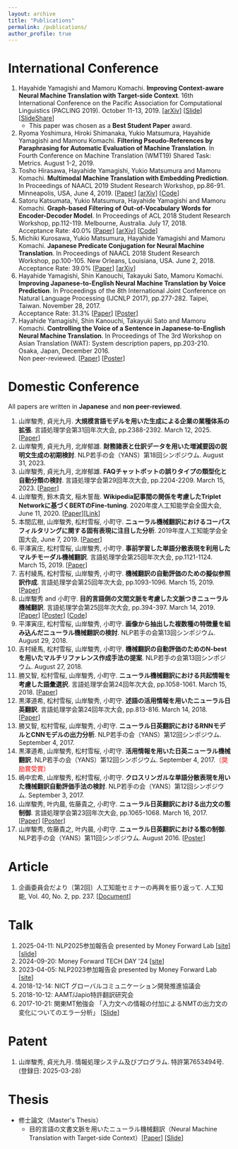 ```yaml
---
layout: archive
title: "Publications"
permalink: /publications/
author_profile: true
---
```


International Conference
======
1. Hayahide Yamagishi and Mamoru Komachi. **Improving Context-aware Neural Machine Translation with Target-side Context**. 16th International Conference on the Pacific Association for Computational Linguistics (PACLING 2019). October 11-13, 2019. [[arXiv](https://arxiv.org/abs/1909.00531)] [[Slide](https://hargon24.github.io/document/pacling2019_slide.pdf)] [[SlideShare](https://www.slideshare.net/HayahideYamagishi/pacling2019-improving-contextaware-neural-machine-translation-with-targetside-context-181157007)]
   - This paper was chosen as a **Best Student Paper** award.
2. Ryoma Yoshimura, Hiroki Shimanaka, Yukio Matsumura, Hayahide Yamagishi and Mamoru Komachi. **Filtering Pseudo-References by Paraphrasing for Automatic Evaluation of Machine Translation**. In Fourth Conference on Machine Translation (WMT19) Shared Task: Metrics. August 1-2, 2019.
3. Tosho Hirasawa, Hayahide Yamagishi, Yukio Matsumura and Mamoru Komachi. **Multimodal Machine Translation with Embedding Prediction**. In Proceedings of NAACL 2019 Student Research Workshop, pp.86-91. Minneapolis, USA, June 4, 2019. [[Paper](https://aclweb.org/anthology/papers/N/N19/N19-3012/)] [[arXiv](https://arxiv.org/abs/1904.00639)] [[Code](https://github.com/toshohirasawa/nmtpytorch-emb-pred)]  
4. Satoru Katsumata, Yukio Matsumura, Hayahide Yamagishi and Mamoru Komachi. **Graph-based Filtering of Out-of-Vocabulary Words for Encoder-Decoder Model**. In Proceedings of ACL 2018 Student Research Workshop, pp.112-119. Melbourne, Australia. July 17, 2018.  
   Acceptance Rate: 40.0% [[Paper](https://aclanthology.coli.uni-saarland.de/papers/N18-4014/n18-4014)] [[arXiv](https://arxiv.org/abs/1805.11189)] [[Code](https://github.com/Katsumata420/HITS_Ranking)] 
5. Michiki Kurosawa, Yukio Matsumura, Hayahide Yamagishi and Mamoru Komachi. **Japanese Predicate Conjugation for Neural Machine Translation**. In Proceedings of NAACL 2018 Student Research Workshop, pp.100-105. New Orleans, Louisiana, USA. June 2, 2018.  
   Acceptance Rate: 39.0% [[Paper](https://aclanthology.coli.uni-saarland.de/papers/N18-4014/n18-4014)] [[arXiv](https://arxiv.org/abs/1805.10047)]
6. Hayahide Yamagishi, Shin Kanouchi, Takayuki Sato, Mamoru Komachi. **Improving Japanese-to-English Neural Machine Translation by Voice Prediction**. In Proceedings of the 8th International Joint Conference on Natural Language Processing (IJCNLP 2017), pp.277-282. Taipei, Taiwan. November 28, 2017.  
   Acceptance Rate: 31.3% [[Paper](https://aclanthology.coli.uni-saarland.de/papers/I17-2047/i17-2047)] [[Poster](https://hargon24.github.io/document/ijcnlp2017_poster.pdf)]
7. Hayahide Yamagishi, Shin Kanouchi, Takayuki Sato and Mamoru Komachi. **Controlling the Voice of a Sentence in Japanese-to-English Neural Machine Translation**. In Proceedings of The 3rd Workshop on Asian Translation (WAT): System description papers, pp.203-210. Osaka, Japan, December 2016.  
   Non peer-reviewed. [[Paper](https://aclanthology.coli.uni-saarland.de/papers/W16-4620/w16-4620)] [[Poster](https://hargon24.github.io/document/wat2016_poster.pdf)]


Domestic Conference
======
All papers are written in **Japanese** and **non peer-reviewed**.
1. 山岸駿秀, 貞光九月. **大規模言語モデルを用いた生成による企業の業種体系の拡張**. 言語処理学会第31回年次大会, pp.2388-2392. March 12, 2025. [[Paper](https://www.anlp.jp/proceedings/annual_meeting/2025/pdf_dir/P6-9.pdf)]
2. 山岸駿秀, 貞光九月, 北岸郁雄. **財務諸表と仕訳データを用いた増減要因の説明文生成の初期検討**. NLP若手の会（YANS）第18回シンポジウム. August 31, 2023.
3. 山岸駿秀, 貞光九月, 北岸郁雄. **FAQチャットボットの誤りタイプの類型化と自動分類の検討**. 言語処理学会第29回年次大会, pp.2204-2209. March 15, 2023. [[Paper](https://www.anlp.jp/proceedings/annual_meeting/2023/pdf_dir/Q8-2.pdf)]
4. 山岸駿秀, 鈴木貴文, 稲木誓哉. **Wikipedia記事間の関係を考慮したTriplet Networkに基づくBERTのFine-tuning**. 2020年度人工知能学会全国大会, June 11, 2020. [[Paper](https://www.jstage.jst.go.jp/article/pjsai/JSAI2020/0/JSAI2020_3Rin476/_article/-char/ja/)][[Link](https://confit.atlas.jp/guide/event/jsai2020/subject/3Rin4-76/advanced)]
5. 本間広樹, 山岸駿秀, 松村雪桜, 小町守. **ニューラル機械翻訳におけるコーパスフィルタリングに関する固有表現に注目した分析**. 2019年度人工知能学会全国大会, June 7, 2019. [[Paper](https://confit.atlas.jp/guide/event/jsai2019/subject/4Rin1-06/advanced)]
6. 平澤寅庄, 松村雪桜, 山岸駿秀, 小町守. **事前学習した単語分散表現を利用したマルチモーダル機械翻訳**. 言語処理学会第25回年次大会, pp.1121-1124. March 15, 2019. [[Paper](http://www.anlp.jp/proceedings/annual_meeting/2019/pdf_dir/P5-22.pdf)]
7. 吉村綾馬, 松村雪桜, 山岸駿秀, 小町守. **機械翻訳の自動評価のための擬似参照訳作成**. 言語処理学会第25回年次大会, pp.1093-1096. March 15, 2019. [[Paper](http://www.anlp.jp/proceedings/annual_meeting/2019/pdf_dir/P5-15.pdf)]
8. 山岸駿秀 and 小町守. **目的言語側の文間文脈を考慮した文脈つきニューラル機械翻訳**. 言語処理学会第25回年次大会, pp.394-397. March 14, 2019. [[Paper](http://www.anlp.jp/proceedings/annual_meeting/2019/pdf_dir/P1-23.pdf)] [[Poster](https://hargon24.github.io/document/nlp2019_poster.pdf)] [[Code](https://github.com/hargon24/Context_aware_NMT)]
9. 平澤寅庄, 松村雪桜, 山岸駿秀, 小町守. **画像から抽出した複数種の特徴量を組み込んだニューラル機械翻訳の検討**. NLP若手の会第13回シンポジウム. August 29, 2018.
10. 吉村綾馬, 松村雪桜, 山岸駿秀, 小町守. **機械翻訳の自動評価のためのN-bestを用いたマルチリファレンス作成手法の提案**. NLP若手の会第13回シンポジウム. August 27, 2018.
11. 勝又智, 松村雪桜, 山岸駿秀, 小町守. **ニューラル機械翻訳における共起情報を考慮した語彙選択**. 言語処理学会第24回年次大会, pp.1058-1061. March 15, 2018. [[Paper](http://www.anlp.jp/proceedings/annual_meeting/2018/pdf_dir/P10-18.pdf)]
12. 黒澤道希, 松村雪桜, 山岸駿秀, 小町守. **述語の活用情報を用いたニューラル日英翻訳**. 言語処理学会第24回年次大会, pp.813-816. March 14, 2018. [[Paper](http://www.anlp.jp/proceedings/annual_meeting/2018/pdf_dir/P7-15.pdf)]
13. 勝又智, 松村雪桜, 山岸駿秀, 小町守. **ニューラル日英翻訳におけるRNNモデルとCNNモデルの出力分析**. NLP若手の会（YANS）第12回シンポジウム. September 4, 2017.
14. 黒澤道希, 山岸駿秀, 松村雪桜, 小町守. **活用情報を用いた日英ニューラル機械翻訳**. NLP若手の会（YANS）第12回シンポジウム. September 4, 2017.<font color="Red">（奨励賞受賞）</font>
15. 嶋中宏希, 山岸駿秀, 松村雪桜, 小町守. **クロスリンガルな単語分散表現を用いた機械翻訳自動評価手法の検討**. NLP若手の会（YANS）第12回シンポジウム. September 3, 2017. 
16. 山岸駿秀, 叶内晨, 佐藤貴之, 小町守. **ニューラル日英翻訳における出力文の態制御**. 言語処理学会第23回年次大会, pp.1065-1068. March 16, 2017. [[Paper](http://www.anlp.jp/proceedings/annual_meeting/2017/pdf_dir/P20-1.pdf)] [[Poster](https://hargon24.github.io/document/nlp2017_poster.pdf)] 
17. 山岸駿秀, 佐藤貴之, 叶内晨, 小町守. **ニューラル日英翻訳における態の制御**. NLP若手の会（YANS）第11回シンポジウム. August 2016. [[Poster](https://hargon24.github.io/document/yans2016_poster.pdf)]

Article
======
1. 企画委員会だより〔第2回〕人工知能セミナーの再興を振り返って. 人工知能, Vol. 40, No. 2, pp. 237. [[Document](https://www.jstage.jst.go.jp/article/jjsai/40/2/40_237/_article/-char/ja)]

Talk
======
1. 2025-04-11: NLP2025参加報告会 presented by Money Forward Lab [[site](https://moneyforward.connpass.com/event/344276/)][[slide](https://speakerdeck.com/hargon24/nlp2025can-jia-bao-gao-hui-ltzi-liao)]
2. 2024-09-20: Money Forward TECH DAY '24 [[site](https://techday.moneyforward-dev.jp/2024/sessions/lt-03/)]
3. 2023-04-05: NLP2023参加報告会 presented by Money Forward Lab [[site](https://moneyforward.connpass.com/event/276611/)]
4. 2018-12-14: NICT グローバルコミュニケーション開発推進協議会
5. 2018-10-12: AAMT/Japio特許翻訳研究会
6. 2017-10-21: 関東MT勉強会 「入力文への情報の付加によるNMTの出力文の変化についてのエラー分析」 [[Slide](https://www.slideshare.net/HayahideYamagishi/nmt-81003593)]

Patent
======
1. 山岸駿秀, 貞光九月. 情報処理システム及びプログラム. 特許第7653494号. (登録日: 2025-03-28)


Thesis
======
- 修士論文（Master's Thesis）
  - 目的言語の文書文脈を用いたニューラル機械翻訳（Neural Machine Translation with Target-side Context）[[Paper](https://hargon24.github.io/document/mthesis.pdf)] [[Slide](https://www.slideshare.net/HayahideYamagishi/ss-181147693)]
